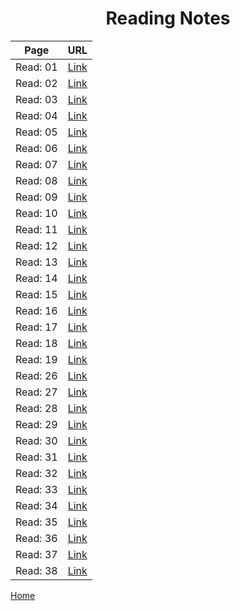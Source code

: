 # **<center> Reading Notes </center>**


 Page | URL
 ---- | ----
 Read: 01 | [Link](https://faisalabuzaid.github.io/reading-notes/code401/class-01)
 Read: 02 | [Link](https://faisalabuzaid.github.io/reading-notes/code401/class-02)
 Read: 03 | [Link](https://faisalabuzaid.github.io/reading-notes/code401/class-03)
 Read: 04 | [Link](https://faisalabuzaid.github.io/reading-notes/code401/class-04)
 Read: 05 | [Link](https://faisalabuzaid.github.io/reading-notes/code401/class-05)
 Read: 06 | [Link](https://faisalabuzaid.github.io/reading-notes/code401/class-06)
 Read: 07 | [Link](https://faisalabuzaid.github.io/reading-notes/code401/class-07)
 Read: 08 | [Link](https://faisalabuzaid.github.io/reading-notes/code401/class-08)
 Read: 09 | [Link](https://faisalabuzaid.github.io/reading-notes/code401/class-09)
 Read: 10 | [Link](https://faisalabuzaid.github.io/reading-notes/code401/class-10)
 Read: 11 | [Link](https://faisalabuzaid.github.io/reading-notes/code401/class-11)
 Read: 12 | [Link](https://faisalabuzaid.github.io/reading-notes/code401/class-12)
 Read: 13 | [Link](https://faisalabuzaid.github.io/reading-notes/code401/class-13)
 Read: 14| [Link](https://faisalabuzaid.github.io/reading-notes/code401/class-14)
 Read: 15| [Link](https://faisalabuzaid.github.io/reading-notes/code401/class-15)
 Read: 16 | [Link](https://faisalabuzaid.github.io/reading-notes/code401/class-16)
 Read: 17 | [Link](https://faisalabuzaid.github.io/reading-notes/code401/class-17)
 Read: 18 | [Link](https://faisalabuzaid.github.io/reading-notes/code401/class-18)
 Read: 19 | [Link](https://faisalabuzaid.github.io/reading-notes/code401/class-19)
 Read: 26 | [Link](https://faisalabuzaid.github.io/reading-notes/code401/class-26)
 Read: 27 | [Link](https://faisalabuzaid.github.io/reading-notes/code401/class-27)
 Read: 28 | [Link](https://faisalabuzaid.github.io/reading-notes/code401/class-28)
 Read: 29 | [Link](https://faisalabuzaid.github.io/reading-notes/code401/class-29)
 Read: 30 | [Link](https://faisalabuzaid.github.io/reading-notes/code401/class-30)
 Read: 31 | [Link](https://faisalabuzaid.github.io/reading-notes/code401/class-31)
 Read: 32 | [Link](https://faisalabuzaid.github.io/reading-notes/code401/class-32)
 Read: 33 | [Link](https://faisalabuzaid.github.io/reading-notes/code401/class-33)
 Read: 34 | [Link](https://faisalabuzaid.github.io/reading-notes/code401/class-34)
 Read: 35 | [Link](https://faisalabuzaid.github.io/reading-notes/code401/class-35)
 Read: 36 | [Link](https://faisalabuzaid.github.io/reading-notes/code401/class-36)
 Read: 37 | [Link](https://faisalabuzaid.github.io/reading-notes/code401/class-37)
 Read: 38 | [Link](https://faisalabuzaid.github.io/reading-notes/code401/class-38)
 
[Home](../)